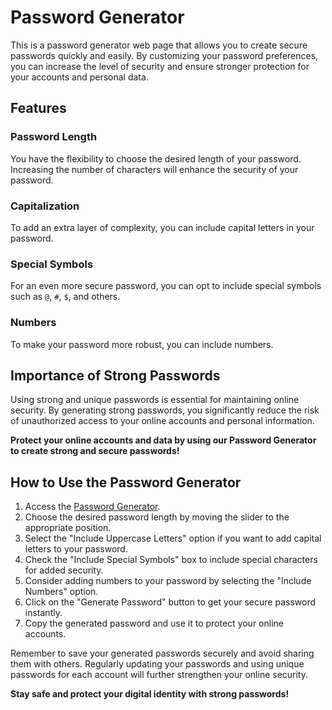 # Password Generator

This is a password generator web page that allows you to create secure passwords quickly and easily. By customizing your password preferences, you can increase the level of security and ensure stronger protection for your accounts and personal data.

## Features

### Password Length

You have the flexibility to choose the desired length of your password. Increasing the number of characters will enhance the security of your password.

### Capitalization

To add an extra layer of complexity, you can include capital letters in your password.

### Special Symbols

For an even more secure password, you can opt to include special symbols such as `@`, `#`, `$`, and others.

### Numbers

To make your password more robust, you can include numbers.

## Importance of Strong Passwords

Using strong and unique passwords is essential for maintaining online security. By generating strong passwords, you significantly reduce the risk of unauthorized access to your online accounts and personal information.

**Protect your online accounts and data by using our Password Generator to create strong and secure passwords!**

## How to Use the Password Generator

1. Access the [Password Generator](https://passwordgenerator.example.com).
2. Choose the desired password length by moving the slider to the appropriate position.
3. Select the "Include Uppercase Letters" option if you want to add capital letters to your password.
4. Check the "Include Special Symbols" box to include special characters for added security.
5. Consider adding numbers to your password by selecting the "Include Numbers" option.
6. Click on the "Generate Password" button to get your secure password instantly.
7. Copy the generated password and use it to protect your online accounts.

Remember to save your generated passwords securely and avoid sharing them with others. Regularly updating your passwords and using unique passwords for each account will further strengthen your online security.

**Stay safe and protect your digital identity with strong passwords!**
